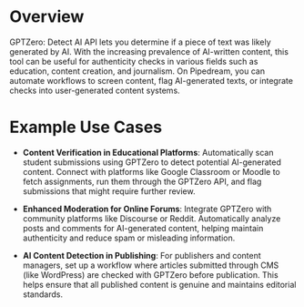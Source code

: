 # Overview

GPTZero: Detect AI API lets you determine if a piece of text was likely generated by AI. With the increasing prevalence of AI-written content, this tool can be useful for authenticity checks in various fields such as education, content creation, and journalism. On Pipedream, you can automate workflows to screen content, flag AI-generated texts, or integrate checks into user-generated content systems.

# Example Use Cases

- **Content Verification in Educational Platforms**: Automatically scan student submissions using GPTZero to detect potential AI-generated content. Connect with platforms like Google Classroom or Moodle to fetch assignments, run them through the GPTZero API, and flag submissions that might require further review.

- **Enhanced Moderation for Online Forums**: Integrate GPTZero with community platforms like Discourse or Reddit. Automatically analyze posts and comments for AI-generated content, helping maintain authenticity and reduce spam or misleading information.

- **AI Content Detection in Publishing**: For publishers and content managers, set up a workflow where articles submitted through CMS (like WordPress) are checked with GPTZero before publication. This helps ensure that all published content is genuine and maintains editorial standards.
